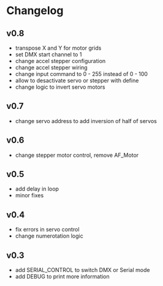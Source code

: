 
# Changelog

## v0.8
- transpose X and Y for motor grids
- set DMX start channel to 1
- change accel stepper configuration
- change accel stepper wiring
- change input command to 0 - 255 instead of 0 - 100
- allow to desactivate servo or stepper with define
- change logic to invert servo motors

## v0.7

- change servo address to add inversion of half of servos

## v0.6

- change stepper motor control, remove AF_Motor

## v0.5

- add delay in loop
- minor fixes

## v0.4

- fix errors in servo control
- change numerotation logic

## v0.3

- add SERIAL_CONTROL to switch DMX or Serial mode
- add DEBUG to print more information
